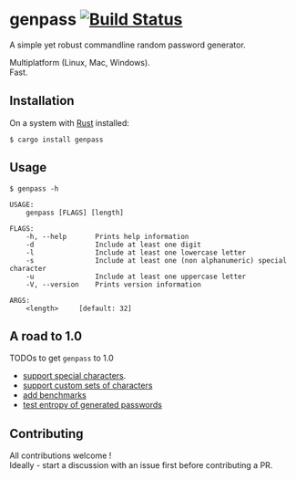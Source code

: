 # genpass [![Build Status](https://travis-ci.org/cyplo/genpass.svg?branch=master)](https://travis-ci.org/cyplo/genpass)

A simple yet robust commandline random password generator.  

Multiplatform (Linux, Mac, Windows).  
Fast.

## Installation
On a system with [Rust](https://www.rust-lang.org/en-US/) installed: 
```
$ cargo install genpass
```

## Usage
```
$ genpass -h

USAGE:
    genpass [FLAGS] [length]

FLAGS:
    -h, --help       Prints help information
    -d               Include at least one digit
    -l               Include at least one lowercase letter
    -s               Include at least one (non alphanumeric) special character
    -u               Include at least one uppercase letter
    -V, --version    Prints version information

ARGS:
    <length>     [default: 32]
```

## A road to 1.0

TODOs to get `genpass` to 1.0

* [support special characters](https://github.com/cyplo/genpass/issues/3). 
* [support custom sets of characters](https://github.com/cyplo/genpass/issues/4)
* [add benchmarks](https://github.com/cyplo/genpass/issues/5)
* [test entropy of generated passwords](https://github.com/cyplo/genpass/issues/6)

## Contributing
All contributions welcome !  
Ideally - start a discussion with an issue first before contributing a PR.